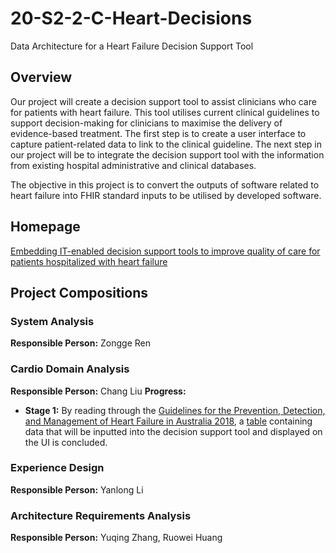 # 20-S2-2-C-Heart-Decisions
Data Architecture for a Heart Failure Decision Support Tool
## Overview
Our project will create a decision support tool to assist clinicians who care for patients with heart failure. 
This tool utilises current clinical guidelines to support decision-making for clinicians to maximise the delivery of evidence-based treatment. 
The first step is to create a user interface to capture patient-related data to link to the clinical guideline. 
The next step in our project will be to integrate the decision support tool with the information from existing hospital administrative and clinical databases.

The objective in this project is to convert the outputs of software related to heart failure into FHIR standard inputs to be utilised by developed software.

## Homepage
[Embedding IT-enabled decision support tools to improve quality of care for patients hospitalized with heart failure](https://cecs.anu.edu.au/research/student-research-projects/embedding-it-enabled-decision-support-tools-improve-quality-care)

## Project Compositions
### System Analysis
**Responsible Person:** Zongge Ren



### Cardio Domain Analysis
**Responsible Person:** Chang Liu
**Progress:**
- **Stage 1:** By reading through the [Guidelines for the Prevention, Detection, and Management of Heart Failure in Australia 2018](https://drive.google.com/file/d/1KNJR7wPJ2RMmW9jd9E5QFGmX4Nd3T2ZX/view?usp=sharing), a [table](https://drive.google.com/file/d/1FCBe9Ke8oGg8ileX_KM6f0XdFkLxwwS4/view?usp=sharing) containing data that will be inputted into the decision support tool and displayed on the UI is concluded.


### Experience Design
**Responsible Person:** Yanlong Li



### Architecture Requirements Analysis
**Responsible Person:**  Yuqing Zhang, Ruowei Huang







